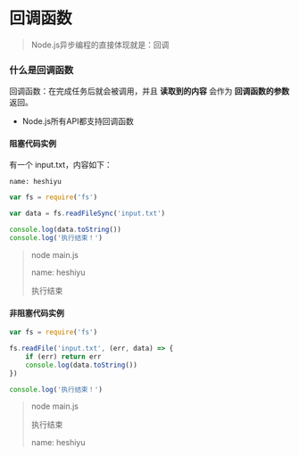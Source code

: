 # 回调函数
> Node.js异步编程的直接体现就是：回调

### 什么是回调函数
回调函数：在完成任务后就会被调用，并且 **读取到的内容** 会作为 **回调函数的参数** 返回。

 - Node.js所有API都支持回调函数

#### 阻塞代码实例
有一个 input.txt，内容如下：
```
name: heshiyu
```
```js
var fs = require('fs')

var data = fs.readFileSync('input.txt')

console.log(data.toString())
console.log('执行结束！')
```
> node main.js
> 
> name: heshiyu
> 
> 执行结束

#### 非阻塞代码实例
```js
var fs = require('fs')

fs.readFile('input.txt', (err, data) => {
    if (err) return err
    console.log(data.toString())
})

console.log('执行结束！')
```
> node main.js
> 
> 执行结束
> 
> name: heshiyu


